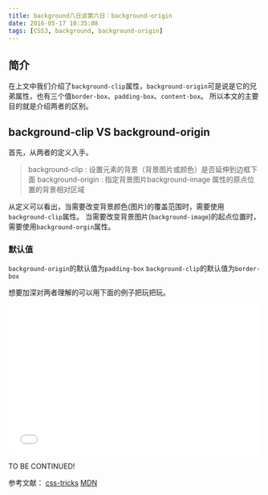 ```yaml
---
title: background八日谈第六日：background-origin
date: 2016-05-17 10:35:08
tags: [CSS3, background, background-origin]
---
```

## 简介
在上文中我们介绍了`background-clip`属性，`background-origin`可是说是它的兄弟属性，也有三个值`border-box`、`padding-box`、`content-box`。
所以本文的主要目的就是介绍两者的区别。
<!-- more -->
## background-clip VS background-origin
首先，从两者的定义入手。
> background-clip : 设置元素的背景（背景图片或颜色）是否延伸到边框下面
> background-origin : 指定背景图片background-image 属性的原点位置的背景相对区域

从定义可以看出，当需要改变背景颜色(图片)的覆盖范围时，需要使用`background-clip`属性。
当需要改变背景图片(`background-image`)的起点位置时，需要使用`background-orgin`属性。

### 默认值
`background-origin`的默认值为`padding-box`
`background-clip`的默认值为`border-box`

想要加深对两者理解的可以用下面的例子把玩把玩。
<iframe width="100%" height="300" src="//jsfiddle.net/bill_q/xhsoy51v/1/embedded/html,css,result/" allowfullscreen="allowfullscreen" frameborder="0"></iframe>

TO BE CONTINUED!

参考文献：
[css-tricks](https://css-tricks.com)
[MDN](https://developer.mozilla.org/zh-CN/docs/Web/CSS/background-origin)
